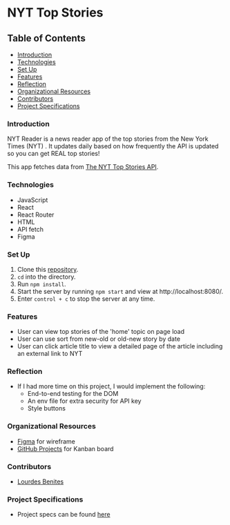 # NYT Top Stories

## Table of Contents
- [Introduction](#introduction)
- [Technologies](#technologies)
- [Set Up](#set-up)
- [Features](#features)
- [Reflection](#reflection)
- [Organizational Resources](#organizational-resources)
- [Contributors](#contributors)
- [Project Specifications](#project-specifications)

### Introduction
NYT Reader is a news reader app of the top stories from the New York Times (NYT) . It updates daily based on how frequently the API is updated so you can get REAL top stories!

This app fetches data from [The NYT Top Stories API](https://developer.nytimes.com/docs/top-stories-product/1/overview).

### Technologies
- JavaScript
- React
- React Router
- HTML
- API fetch
- Figma

### Set Up
1. Clone this [repository](git@github.com:lourdesbnts/ny-times.git).
2. `cd` into the directory.
3. Run `npm install`.
4. Start the server by running `npm start` and view at http://localhost:8080/.
5. Enter `control + c` to stop the server at any time.

### Features
- User can view top stories of the 'home' topic on page load
- User can use sort from new-old or old-new story by date
- User can click article title to view a detailed page of the article including an external link to NYT


### Reflection
- If I had more time on this project, I would implement the following:
  - End-to-end testing for the DOM
  - An env file for extra security for API key
  - Style buttons 

### Organizational Resources
- [Figma](https://www.figma.com/file/7ERVRKGfF8adFGbJlJCAMx/NY-Times) for wireframe
- [GitHub Projects](https://github.com/users/irmakerdem/projects/3/views/1?layout=board) for Kanban board

### Contributors
- [Lourdes Benites](https://www.linkedin.com/in/lourdesbenites/)

### Project Specifications
- Project specs can be found [here](https://mod4.turing.edu/projects/take_home/take_home_fe)
